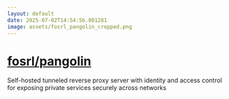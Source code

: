 ```yaml
---
layout: default
date: 2025-07-02T14:54:56.801281
image: assets/fosrl_pangolin_cropped.png
---
```


# [fosrl/pangolin](https://github.com/fosrl/pangolin)

Self-hosted tunneled reverse proxy server with identity and access control for exposing private services securely across networks
